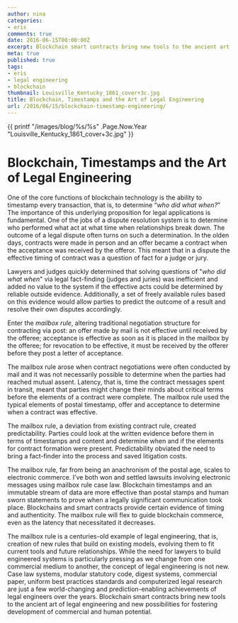 ```yaml
---
author: nina
categories:
- eris
comments: true
date: 2016-06-15T00:00:00Z
excerpt: Blockchain smart contracts bring new tools to the ancient art of legal engineering.
meta: true
published: true
tags:
- eris
- legal engineering
- blockchain
thumbnail: Louisville_Kentucky_1861_cover+3c.jpg
title: Blockchain, Timestamps and the Art of Legal Engineering
url: /2016/06/15/blockchain-timestamp-engineering/
---
```


{{ printf "/images/blog/%s/%s" .Page.Now.Year "Louisville_Kentucky_1861_cover+3c.jpg" }}

# Blockchain, Timestamps and the Art of Legal Engineering

One of the core functions of blockchain technology is the ability to timestamp every transaction, that is, to determine “*who did what when?*” The importance of this underlying proposition for legal applications is fundamental. One of the jobs of a dispute resolution system is to determine who performed what act at what time when relationships break down. The outcome of a legal dispute often turns on such a determination. In the olden days, contracts were made in person and an offer became a contract when the acceptance was received by the offeror. This meant that in a dispute the effective timing of contract was a question of fact for a judge or jury.

Lawyers and judges quickly determined that solving questions of "*who did what when*" via legal fact-finding (judges and juries) was inefficient and added no value to the system if the effective acts could be determined by reliable outside evidence. Additionally, a set of freely available rules based on this evidence would allow parties to predict the outcome of  a result and resolve their own disputes accordingly.

Enter the *mailbox rule*, altering traditional negotiation structure for contracting via post: an offer made by mail is not effective until received by the offeree; acceptance is effective as soon as it is placed in the mailbox by the offeree; for revocation to be effective, it must be received by the offerer before they post a letter of acceptance.

The mailbox rule arose when contract negotiations were often conducted by mail and it was not necessarily possible to determine when the parties had reached mutual assent. Latency, that is, time the contract messages spent in transit, meant that parties might change their minds about critical terms before the elements of a contract were complete. The mailbox rule used the typical elements of postal timestamp, offer and acceptance to determine when a contract was effective.

The mailbox rule, a deviation from existing contract rule, created predictability. Parties could look at the written evidence before them in terms of timestamps and content and determine when and if the elements for contract formation were present. Predictability obviated the need to bring a fact-finder into the process and saved litigation costs.

The mailbox rule, far from being an anachronism of the postal age, scales to electronic commerce. I’ve both won and settled lawsuits involving electronic messages using mailbox rule case law. Blockchain timestamps and an immutable stream of data are more effective than postal stamps and human sworn statements to prove when a legally significant communication took place. Blockchains and smart contracts provide certain evidence of timing and authenticity. The mailbox rule will flex to guide blockchain commerce, even as the latency that necessitated it decreases.

The mailbox rule is a centuries-old example of legal engineering, that is, creation of new rules that build on existing models, evolving them to fit current tools and future relationships. While the need for lawyers to build engineered systems is particularly pressing as we change from one commercial medium to another, the concept of legal engineering is not new. Case law systems, modular statutory code, digest systems, commercial paper, uniform best practices standards and computerized legal research are just a few world-changing and prediction-enabling achievements of legal engineers over the years. Blockchain smart contracts bring new tools to the ancient art of legal engineering and new possibilities for fostering development of commercial and human potential.


